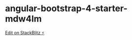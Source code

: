 # angular-bootstrap-4-starter-mdw4lm

[Edit on StackBlitz ⚡️](https://stackblitz.com/edit/angular-bootstrap-4-starter-mdw4lm)